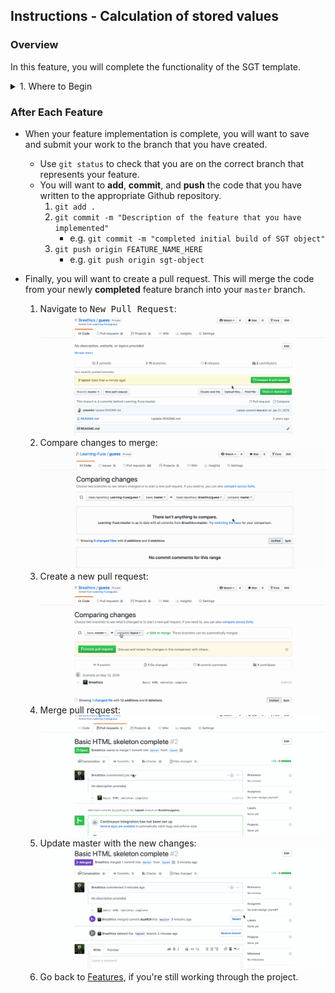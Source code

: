 Instructions - Calculation of stored values
--

### Overview

In this feature, you will complete the functionality of the SGT template.

<details>
<summary>1. Where to Begin </summary>

  - As in the previous Feature Set:
    - Make sure to familiarize yourself with:
      - What paramaters the constructor receives, if any.
      - What methods the object will have when the build out is complete
      - What data, if any, the methods will recieve
      - What the methods will return
    - Once you have familiarized yourself with the code
      - Begin working in the constructor
       - Construct it according to the documentation
        - Note the errors returned by the tests
          - As before, they will let you know what needs to be done
        - Be aware that you might have to update the code in your `student.js` file
    - When you have completed all of the tests, congratulations!!! you are ready to move on to the next feature set!

</details>










### After Each Feature

- When your feature implementation is complete, you will want to save and submit your work to the branch that you have created.
  - Use `git status` to check that you are on the correct branch that represents your feature.
  - You will want to **add**, **commit**, and **push** the code that you have written to the appropriate Github repository.
    1. `git add .`
    2. `git commit -m "Description of the feature that you have implemented"`
       - e.g. `git commit -m "completed initial build of SGT object"`
    3. `git push origin FEATURE_NAME_HERE`
       - e.g. `git push origin sgt-object`

- Finally, you will want to create a pull request. This will merge the code from your newly **completed** feature branch into your `master` branch.

  1. Navigate to <kbd>New Pull Request</kbd>:
  ![Navigate to pull requests](../post-feature/navigate-to-pull-request.gif)
  2. Compare changes to merge:
  ![Compare changes to merge](../post-feature/compare-changes.gif)
  3. Create a new pull request:
  ![Create new pull request](../post-feature/create-pull-request.gif)
  4. Merge pull request:
  ![Merge pull request](../post-feature/merge-pull-request.gif)
  5. Update master with the new changes:
  ![Update master](../post-feature/pull-new-changes.gif)
  6. Go back to [Features](../../README.md#features), if you're still working through the project.
